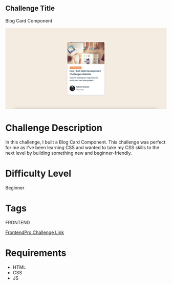 ## Challenge Title

Blog Card Component

![Blog Card Component](./design/final-desktop-design.png)

# Challenge Description

In this challenge, I built a Blog Card Component. This challenge was perfect for me as I've been learning CSS and wanted to take my CSS skills to the next level by building something new and beginner-friendly.

# Difficulty Level

Beginner

# Tags

FRONTEND

[FrontendPro Challenge Link](https://www.frontendpro.dev/frontend-coding-challenges/blog-card-component-bBI5CtACFbEmwqF4LHJU)

# Requirements

- HTML
- CSS
- JS
